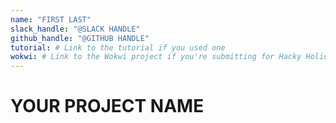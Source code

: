```yaml
---
name: "FIRST LAST"
slack_handle: "@SLACK HANDLE"
github_handle: "@GITHUB HANDLE"
tutorial: # Link to the tutorial if you used one
wokwi: # Link to the Wokwi project if you're submitting for Hacky Holidays
---
```


# YOUR PROJECT NAME

<!-- Describe your board in 2-3 sentences. What are you making? What will it do? -->

<!-- How much is it going to cost? -->

<!-- Tell us a little bit about your design process. What were some challenges? What helped? ***Totally optional*** -->
